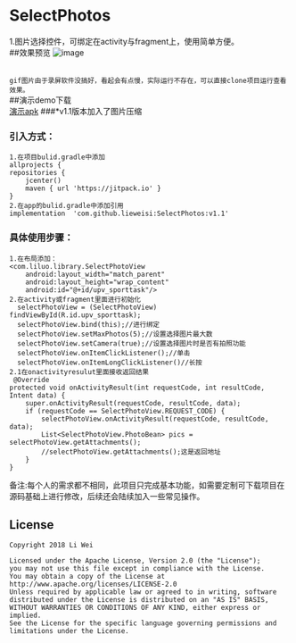 # SelectPhotos
1.图片选择控件，可绑定在activity与fragment上，使用简单方便。
<br>##效果预览
![image](https://github.com/lieweisi/SelectPhotos/blob/master/selectPhoto.gif)

<br>`gif图片由于录屏软件没搞好，看起会有点慢，实际运行不存在，可以直接clone项目运行查看效果。`
<br>##演示demo下载
<br>[演示apk](https://github.com/lieweisi/SelectPhotos/blob/master/selectPhoto.apk)
###*v1.1版本加入了图片压缩
### 引入方式：

    1.在项目bulid.gradle中添加
    allprojects {
    repositories {
        jcenter()
        maven { url 'https://jitpack.io' }
    }
    2.在app的bulid.gradle中添加引用  
    implementation  'com.github.lieweisi:SelectPhotos:v1.1'
    
### 具体使用步骤：
    1.在布局添加：
    <com.liluo.library.SelectPhotoView
        android:layout_width="match_parent"
        android:layout_height="wrap_content"
        android:id="@+id/upv_sporttask"/>
    2.在activity或fragment里面进行初始化
      selectPhotoView = (SelectPhotoView) findViewById(R.id.upv_sporttask);
      selectPhotoView.bind(this);//进行绑定
      selectPhotoView.setMaxPhotos(5);//设置选择图片最大数
      selectPhotoView.setCamera(true);//设置选择图片时是否有拍照功能
      selectPhotoView.onItemClickListener();//单击
      selectPhotoView.onItemLongClickListener()//长按
    2.1在onactivityresulut里面接收返回结果
     @Override
    protected void onActivityResult(int requestCode, int resultCode, Intent data) {
        super.onActivityResult(requestCode, resultCode, data);
        if (requestCode == SelectPhotoView.REQUEST_CODE) {
            selectPhotoView.onActivityResult(requestCode, resultCode, data);
            List<SelectPhotoView.PhotoBean> pics = selectPhotoView.getAttachments();
            //selectPhotoView.getAttachments();这是返回地址
        }
    }
备注:每个人的需求都不相同，此项目只完成基本功能，如需要定制可下载项目在源码基础上进行修改，后续还会陆续加入一些常见操作。

## License
```text
Copyright 2018 Li Wei

Licensed under the Apache License, Version 2.0 (the "License");
you may not use this file except in compliance with the License.
You may obtain a copy of the License at
http://www.apache.org/licenses/LICENSE-2.0
Unless required by applicable law or agreed to in writing, software
distributed under the License is distributed on an "AS IS" BASIS,
WITHOUT WARRANTIES OR CONDITIONS OF ANY KIND, either express or implied.
See the License for the specific language governing permissions and
limitations under the License.
```
